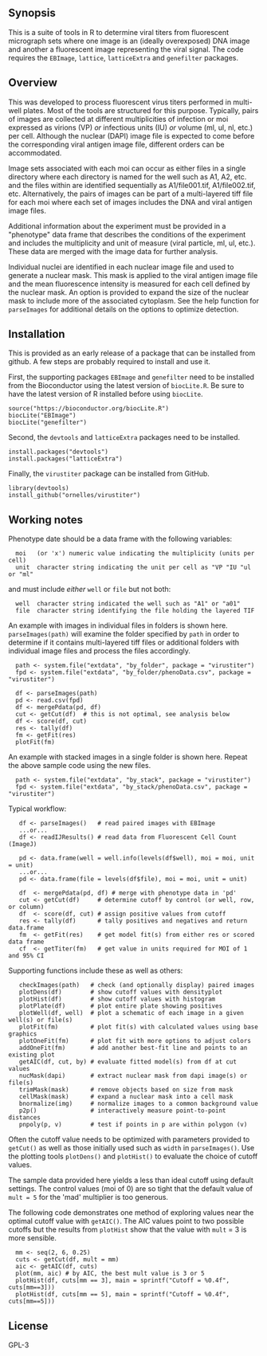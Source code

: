 ## Synopsis
This is a suite of tools in R to determine viral titers from fluorescent micrograph sets where one image is an (ideally overexposed) DNA image and another a fluorescent image representing the viral signal. The code requires the `EBImage`, `lattice`, `latticeExtra` and `genefilter` packages.

## Overview
This was developed to process fluorescent virus titers performed in multi-well plates. Most of the tools are structured for this purpose. Typically, pairs of images are collected at different multiplicities of infection or moi expressed as virions (VP) *or* infectious units (IU) *or* volume (ml, ul, nl, etc.) per cell. Although the nuclear (DAPI) image file is expected to come before the corresponding viral antigen image file, different orders can be accommodated.

Image sets associated with each moi can occur as either files in a single directory where each directory is named for the well such as A1, A2, etc. and the files within are identified sequentially as A1/file001.tif, A1/file002.tif, etc. Alternatively, the pairs of images can be part of a multi-layered tiff file for each moi where each set of images includes the DNA and viral antigen image files.

Additional information about the experiment must be provided in a "phenotype" data frame that describes the conditions of the experiment and includes the multiplicity and unit of measure (viral particle, ml, ul, etc.). These data are merged with the image data for further analysis.

Individual nuclei are identified in each nuclear image file and used to generate a nuclear mask. This mask is applied to the viral antigen image file and the mean fluorescence intensity is measured for each cell defined by the nuclear mask. An option is provided to expand the size of the nuclear mask to include more of the associated cytoplasm. See the help function for `parseImages` for additional details on the options to optimize detection. 

## Installation
This is provided as an early release of a package that can be installed from github. A few steps are probably required to install and use it.

First, the supporting packages `EBImage` and `genefilter` need to be installed from the Bioconductor using the latest version of `biocLite.R`. Be sure to have the latest version of R installed before using `biocLite`.
```
source("https://bioconductor.org/biocLite.R")
biocLite("EBImage")
biocLite("genefilter")
```
Second, the `devtools` and `latticeExtra` packages need to be installed.
```
install.packages("devtools")
install.packages("latticeExtra")
```
Finally, the `virustiter` package can be installed from GitHub.
```
library(devtools)
install_github("ornelles/virustiter")
```

## Working notes
Phenotype date should be a data frame with the following variables:
```
  moi   (or 'x') numeric value indicating the multiplicity (units per cell)
  unit  character string indicating the unit per cell as "VP "IU "ul or "ml"
```
and must include *either* `well` or `file` but not both:
```
  well  character string indicated the well such as "A1" or "a01"
  file	character string identifying the file holding the layered TIF
```
An example with images in individual files in folders is shown here. `parseImages(path)` will examine the folder specified by `path` in order to determine if it contains multi-layered tiff files or additional folders with individual image files and process the files accordingly. 
```
  path <- system.file("extdata", "by_folder", package = "virustiter")
  fpd <- system.file("extdata", "by_folder/phenoData.csv", package = "virustiter")
  
  df <- parseImages(path)
  pd <- read.csv(fpd)
  df <- mergePdata(pd, df)
  cut <- getCut(df)  # this is not optimal, see analysis below
  df <- score(df, cut)
  res <- tally(df)
  fm <- getFit(res)
  plotFit(fm)
```
An example with stacked images in a single folder is shown here. Repeat the above sample code using the new files.
```
  path <- system.file("extdata", "by_stack", package = "virustiter")
  fpd <- system.file("extdata", "by_stack/phenoData.csv", package = "virustiter")
```
Typical workflow:
```
   df <- parseImages()   # read paired images with EBImage
   ...or...
   df <- readIJResults() # read data from Fluorescent Cell Count (ImageJ)

   pd <- data.frame(well = well.info(levels(df$well), moi = moi, unit = unit)
   ...or...
   pd <- data.frame(file = levels(df$file), moi = moi, unit = unit)

   df  <- mergePdata(pd, df) # merge with phenotype data in 'pd'
   cut <- getCut(df)     # determine cutoff by control (or well, row, or column)
   df  <- score(df, cut) # assign positive values from cutoff
   res <- tally(df)      # tally positives and negatives and return data.frame
   fm  <- getFit(res)    # get model fit(s) from either res or scored data frame
   cf  <- getTiter(fm)   # get value in units required for MOI of 1 and 95% CI
```
Supporting functions include these as well as others:
```
   checkImages(path)   # check (and optionally display) paired images
   plotDens(df)        # show cutoff values with densityplot 
   plotHist(df)        # show cutoff values with histogram
   plotPlate(df)       # plot entire plate showing positives
   plotWell(df, well)  # plot a schematic of each image in a given well(s) or file(s)
   plotFit(fm)         # plot fit(s) with calculated values using base graphics
   plotOneFit(fm)      # plot fit with more options to adjust colors
   addOneFit(fm)       # add another best-fit line and points to an existing plot
   getAIC(df, cut, by) # evaluate fitted model(s) from df at cut values
   nucMask(dapi)       # extract nuclear mask from dapi image(s) or file(s)
   trimMask(mask)      # remove objects based on size from mask
   cellMask(mask)      # expand a nuclear mask into a cell mask
   bnormalize(img)     # normalize images to a common background value
   p2p()               # interactively measure point-to-point distances
   pnpoly(p, v)        # test if points in p are within polygon (v)
```
Often the cutoff value needs to be optimized with parameters provided to `getCut()` as well as those initially used such as `width` in `parseImages()`. Use the plotting tools `plotDens()` and `plotHist()` to evaluate the choice of cutoff values.

The sample data provided here yields a less than ideal cutoff using default settings. The control values (moi of 0) are so tight that the default value of `mult = 5` for the 'mad' multiplier is too generous.

The following code demonstrates one method of exploring values near the optimal cutoff value with `getAIC()`. The AIC values point to two possible cutoffs but the results from `plotHist` show that the value with `mult` = 3 is more sensible.
```
  mm <- seq(2, 6, 0.25)
  cuts <- getCut(df, mult = mm)
  aic <- getAIC(df, cuts)
  plot(mm, aic)	# by AIC, the best mult value is 3 or 5
  plotHist(df, cuts[mm == 3], main = sprintf("Cutoff = %0.4f", cuts[mm==3]))
  plotHist(df, cuts[mm == 5], main = sprintf("Cutoff = %0.4f", cuts[mm==5]))
```  
## License
GPL-3

